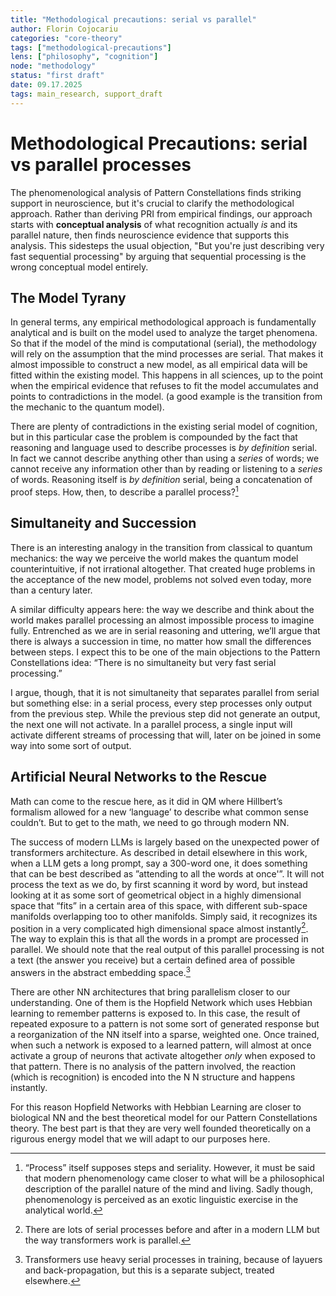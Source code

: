 ```yaml
---
title: "Methodological precautions: serial vs parallel"
author: Florin Cojocariu
categories: "core-theory" 
tags: ["methodological-precautions"]
lens: ["philosophy", "cognition"]
node: "methodology"
status: "first draft"
date: 09.17.2025
tags: main_research, support_draft
---
```


# Methodological Precautions: serial vs parallel processes

The phenomenological analysis of Pattern Constellations finds striking support in neuroscience, but it's crucial to clarify the methodological approach. Rather than deriving PRI from empirical findings, our approach starts with **conceptual analysis** of what recognition actually _is_ and its parallel nature, then finds neuroscience evidence that supports this analysis. This sidesteps the usual objection, "But you're just describing very fast sequential processing" by arguing that sequential processing is the wrong conceptual model entirely.

## The Model Tyrany

In general terms, any empirical methodological approach is fundamentally analytical and is built on the model used to analyze the target phenomena. So that if the model of the mind is computational (serial), the methodology will rely on the assumption that the mind processes are serial. That makes it almost impossible to construct a new model, as all empirical data will be fitted within the existing model. This happens in all sciences, up to the point when the empirical evidence that refuses to fit the model accumulates and points to contradictions in the model. (a good example is the transition from the mechanic to the quantum model).

There are plenty of contradictions in the existing serial model of cognition, but in this particular case the problem is compounded by the fact that reasoning and language used to describe processes is _by definition_ serial. In fact we cannot describe anything other than using a _series_ of words; we cannot receive any information other than by reading or listening to a _series_ of words. Reasoning itself is _by definition_ serial, being a concatenation of proof steps. How, then, to describe a parallel process?[^5]

## Simultaneity and Succession

There is an interesting analogy in the transition from classical to quantum mechanics: the way we perceive the world makes the quantum model counterintuitive, if not  irrational altogether. That created huge problems in the acceptance of the new model, problems not solved even today, more than a century later.

A similar difficulty appears here: the way we describe and think about the world makes parallel processing an almost impossible process to imagine fully. Entrenched as we are in serial reasoning and uttering, we’ll argue that there is always a succession in time, no matter how small the differences between steps. I expect this to be one of the main objections to the Pattern Constellations idea: “There is no simultaneity but very fast serial processing.”

I argue, though, that it is not simultaneity that separates parallel from serial but something else: in a serial process, every step processes only output from the previous step. While the previous step did not generate an output, the next one will not activate. In a parallel process, a single input will activate different streams of processing that will, later on be joined in some way into some sort of output.

## Artificial Neural Networks to the Rescue

Math can come to the rescue here, as it did in QM where Hillbert’s formalism allowed for a new ‘language’ to describe what common sense couldn’t. But to get to the math, we need to go through modern NN.

The success of modern LLMs is largely based on the unexpected power of transformers architecture. As described in detail elsewhere in this work, when a LLM gets a long prompt, say a 300-word one, it does something that can be best described as ”attending to all the words at once'”. It will not process the text as we do, by first scanning it word by word, but instead looking at it as some sort of geometrical object in a highly dimensional space that “fits” in a certain area of this space, with different sub-space manifolds overlapping too to other manifolds. Simply said, it recognizes its position in a very complicated high dimensional space almost instantly[^6]. The way to explain this is that all the words in a prompt are processed in parallel. We should note that the real output of this parallel processing is not a text (the answer you receive) but a certain defined area of possible answers in the abstract embedding space.[^7]

There are other NN architectures that bring parallelism closer to our understanding. One of them is the Hopfield Network which uses Hebbian learning to remember patterns is exposed to. In this case, the result of repeated exposure to a pattern is not some sort of generated response but a reorganization of the NN itself into a sparse, weighted one. Once trained, when such a network is exposed to a learned pattern, will almost at once activate a group of neurons that activate altogether _only_ when exposed to that pattern. There is no analysis of the pattern involved, the reaction (which is recognition) is encoded into the N  N structure and happens instantly.

For this reason Hopfield Networks with Hebbian Learning are closer to biological NN and the best theoretical model for our Pattern Constellations theory. The best part is that they are very well founded theoretically on a rigurous energy model that we will adapt to our purposes here.

[^5]: “Process” itself supposes steps and seriality. However, it must be said that modern phenomenology came closer to what will be a philosophical description of the parallel nature of the mind and living. Sadly though, phenomenology is perceived as an exotic linguistic exercise in the analytical world.

[^6]: There are lots of serial processes before and after in a modern LLM but the way transformers work is parallel.
[^7]: Transformers use heavy serial processes in training, because of layuers and back-propagation, but this is a separate subject, treated elsewhere.
